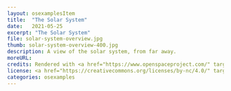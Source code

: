 ```yaml
---
layout: osexamplesItem
title:  "The Solar System"
date:   2021-05-25
excerpt: "The Solar System"
file: solar-system-overview.jpg
thumb: solar-system-overview-400.jpg
description: A view of the solar system, from far away.
moreURL:
credits: Rendered with <a href="https://www.openspaceproject.com/" target="_blank">OpenSpace</a>, by James Hedberg.
license: <a href="https://creativecommons.org/licenses/by-nc/4.0/" target="_blank">CC BY-NC 4.0</a>
categories: osexamples
---
```

